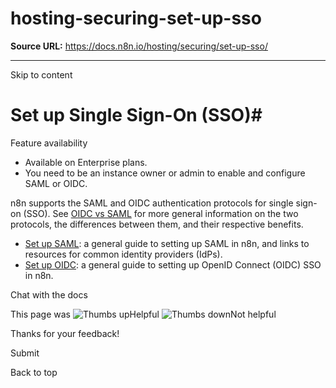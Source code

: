 # hosting-securing-set-up-sso

**Source URL:** https://docs.n8n.io/hosting/securing/set-up-sso/

---

Skip to content 

[ ](https://github.com/n8n-io/n8n-docs/edit/main/docs/hosting/securing/set-up-sso.md "Edit this page")

# Set up Single Sign-On (SSO)#

Feature availability

  * Available on Enterprise plans.
  * You need to be an instance owner or admin to enable and configure SAML or OIDC.



n8n supports the SAML and OIDC authentication protocols for single sign-on (SSO). See [OIDC vs SAML](https://www.onelogin.com/learn/oidc-vs-saml) for more general information on the two protocols, the differences between them, and their respective benefits.

  * [Set up SAML](../../../user-management/saml/setup/): a general guide to setting up SAML in n8n, and links to resources for common identity providers (IdPs).
  * [Set up OIDC](../../../user-management/oidc/setup/): a general guide to setting up OpenID Connect (OIDC) SSO in n8n.



Chat with the docs

This page was ![Thumbs up](/_images/assets/thumb_up.png)Helpful  ![Thumbs down](/_images/assets/thumb_down.png)Not helpful 

Thanks for your feedback! 

Submit 

Back to top